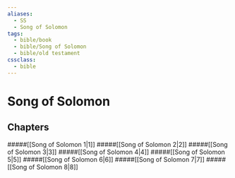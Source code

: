 ```yaml
---
aliases:
  - SS
  - Song of Solomon
tags:
  - bible/book
  - bible/Song of Solomon
  - bible/old testament
cssclass:
  - bible
---
```


# Song of Solomon

## Chapters

#####[[Song of Solomon 1|1]]
#####[[Song of Solomon 2|2]]
#####[[Song of Solomon 3|3]]
#####[[Song of Solomon 4|4]]
#####[[Song of Solomon 5|5]]
#####[[Song of Solomon 6|6]]
#####[[Song of Solomon 7|7]]
#####[[Song of Solomon 8|8]]
